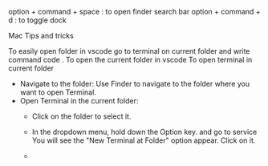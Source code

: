 option + command + space : to open finder search bar
option + command + d : to toggle dock

Mac Tips and tricks

To easily open folder in vscode go to terminal on current folder and write command code . To open the current folder in vscode
To open terminal in current folder
* Navigate to the folder: Use Finder to navigate to the folder where you want to open Terminal.
* Open Terminal in the current folder:
    * Click on the folder to select it.

    * In the dropdown menu, hold down the Option key.  and go to service You will see the "New Terminal at Folder" option appear. Click on it.
    * 
